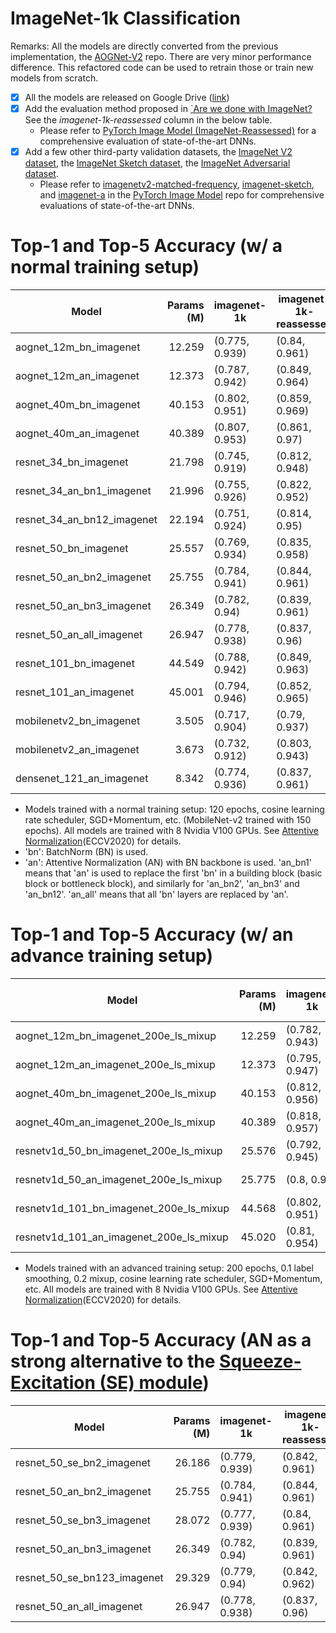 # ImageNet-1k Classification

Remarks: All the models are directly converted from the previous implementation, the [AOGNet-V2](https://github.com/iVMCL/AOGNet-v2) repo. There are very minor performance difference. This refactored code can be used to retrain those or train new models from scratch.


- [x] All the models are released on Google Drive ([link](https://drive.google.com/drive/folders/1puKc5g03bnt1qtzaHLCxu5-8tWmlo_WP?usp=sharing))
- [x] Add the evaluation method proposed in [`Are we done with ImageNet?](https://arxiv.org/abs/2006.07159) See the *imagenet-1k-reassessed* column in the below table.
    - Please refer to [PyTorch Image Model (ImageNet-Reassessed)](https://github.com/rwightman/pytorch-image-models/blob/master/results/results-imagenet-real.csv) for a comprehensive evaluation of state-of-the-art DNNs.
- [x] Add a few other third-party validation datasets, the [ImageNet V2 dataset](https://github.com/modestyachts/ImageNetV2), the [ImageNet Sketch dataset](https://github.com/HaohanWang/ImageNet-Sketch), the [ImageNet Adversarial dataset](https://github.com/hendrycks/natural-adv-examples).
    - Please refer to [imagenetv2-matched-frequency](https://github.com/rwightman/pytorch-image-models/blob/master/results/results-imagenetv2-matched-frequency.csv), [imagenet-sketch](https://github.com/rwightman/pytorch-image-models/blob/master/results/results-sketch.csv), and [imagenet-a](https://github.com/rwightman/pytorch-image-models/blob/master/results/results-imagenet-a.csv) in the [PyTorch Image Model](https://github.com/rwightman/pytorch-image-models) repo for comprehensive evaluations of state-of-the-art DNNs.



# Top-1 and Top-5 Accuracy (w/ a normal training setup)
|                  Model                  | Params (M) |  imagenet-1k   | imagenet-1k-reassessed | imagenetv2-matched-frequency | imagenetv2-threshold0.7 | imagenetv2-topimages | imagenet-sketch |   imagenet-a   |   imagenet-o   |
|-----------------------------------------|-----------:|----------------|------------------------|------------------------------|-------------------------|----------------------|-----------------|----------------|----------------|
| aognet_12m_bn_imagenet                  |     12.259 | (0.775, 0.939) | (0.84, 0.961)          | (0.648, 0.861)               | (0.738, 0.929)          | (0.79, 0.953)        | (0.257, 0.447)  | (0.054, 0.318) | (0.017, 0.054) |
| aognet_12m_an_imagenet                  |     12.373 | (0.787, 0.942) | (0.849, 0.964)         | (0.666, 0.873)               | (0.757, 0.936)          | (0.802, 0.959)       | (0.269, 0.454)  | (0.095, 0.385) | (0.019, 0.054) |
| aognet_40m_bn_imagenet                  |     40.153 | (0.802, 0.951) | (0.859, 0.969)         | (0.682, 0.882)               | (0.769, 0.942)          | (0.812, 0.964)       | (0.277, 0.459)  | (0.118, 0.42)  | (0.016, 0.057) |
| aognet_40m_an_imagenet                  |     40.389 | (0.807, 0.953) | (0.861, 0.97)          | (0.692, 0.886)               | (0.779, 0.944)          | (0.823, 0.963)       | (0.287, 0.474)  | (0.157, 0.462) | (0.017, 0.055) |
| resnet_34_bn_imagenet                   |     21.798 | (0.745, 0.919) | (0.812, 0.948)         | (0.62, 0.837)                | (0.708, 0.91)           | (0.765, 0.943)       | (0.233, 0.407)  | (0.022, 0.215) | (0.018, 0.052) |
| resnet_34_an_bn1_imagenet               |     21.996 | (0.755, 0.926) | (0.822, 0.952)         | (0.64, 0.851)                | (0.724, 0.917)          | (0.781, 0.947)       | (0.24, 0.415)   | (0.038, 0.259) | (0.018, 0.058) |
| resnet_34_an_bn12_imagenet              |     22.194 | (0.751, 0.924) | (0.814, 0.95)          | (0.629, 0.845)               | (0.713, 0.912)          | (0.771, 0.944)       | (0.227, 0.398)  | (0.044, 0.271) | (0.016, 0.052) |
| resnet_50_bn_imagenet                   |     25.557 | (0.769, 0.934) | (0.835, 0.958)         | (0.65, 0.857)                | (0.742, 0.928)          | (0.79, 0.952)        | (0.247, 0.422)  | (0.033, 0.267) | (0.02, 0.06)   |
| resnet_50_an_bn2_imagenet               |     25.755 | (0.784, 0.941) | (0.844, 0.961)         | (0.666, 0.865)               | (0.748, 0.929)          | (0.798, 0.955)       | (0.247, 0.422)  | (0.082, 0.349) | (0.017, 0.053) |
| resnet_50_an_bn3_imagenet               |     26.349 | (0.782, 0.94)  | (0.839, 0.961)         | (0.659, 0.863)               | (0.746, 0.93)           | (0.796, 0.955)       | (0.246, 0.416)  | (0.086, 0.36)  | (0.014, 0.049) |
| resnet_50_an_all_imagenet               |     26.947 | (0.778, 0.938) | (0.837, 0.96)          | (0.657, 0.859)               | (0.743, 0.925)          | (0.794, 0.952)       | (0.236, 0.407)  | (0.084, 0.356) | (0.016, 0.048) |
| resnet_101_bn_imagenet                  |     44.549 | (0.788, 0.942) | (0.849, 0.963)         | (0.667, 0.866)               | (0.757, 0.935)          | (0.805, 0.958)       | (0.276, 0.456)  | (0.064, 0.323) | (0.021, 0.059) |
| resnet_101_an_imagenet                  |     45.001 | (0.794, 0.946) | (0.852, 0.965)         | (0.675, 0.877)               | (0.759, 0.936)          | (0.806, 0.959)       | (0.277, 0.456)  | (0.118, 0.404) | (0.017, 0.051) |
| mobilenetv2_bn_imagenet                 |      3.505 | (0.717, 0.904) | (0.79, 0.937)          | (0.585, 0.81)                | (0.678, 0.889)          | (0.738, 0.925)       | (0.185, 0.343)  | (0.016, 0.186) | (0.016, 0.049) |
| mobilenetv2_an_imagenet                 |      3.673 | (0.732, 0.912) | (0.803, 0.943)         | (0.605, 0.823)               | (0.695, 0.899)          | (0.756, 0.933)       | (0.204, 0.372)  | (0.028, 0.225) | (0.018, 0.05)  |
| densenet_121_an_imagenet                |      8.342 | (0.774, 0.936) | (0.837, 0.961)         | (0.651, 0.86)                | (0.742, 0.926)          | (0.792, 0.954)       | (0.249, 0.427)  | (0.085, 0.37)  | (0.014, 0.053) |

- Models trained with a normal training setup: 120 epochs, cosine learning rate scheduler, SGD+Momentum, etc. (MobileNet-v2 trained with 150 epochs). All models are trained with 8 Nvidia V100 GPUs.  See [Attentive Normalization](https://www.ecva.net/papers/eccv_2020/papers_ECCV/papers/123620069.pdf)(ECCV2020) for details.
- 'bn': BatchNorm (BN) is used.
- 'an': Attentive Normalization (AN) with BN backbone is used. 'an_bn1' means that 'an' is used to replace the first 'bn' in a building block (basic block or bottleneck block), and similarly for 'an_bn2', 'an_bn3' and 'an_bn12'. 'an_all' means that all 'bn' layers are replaced by 'an'.


# Top-1 and Top-5 Accuracy (w/ an advance training setup)
|                  Model                  | Params (M) |  imagenet-1k   | imagenet-1k-reassessed | imagenetv2-matched-frequency | imagenetv2-threshold0.7 | imagenetv2-topimages | imagenet-sketch |   imagenet-a   |   imagenet-o   |
|-----------------------------------------|-----------:|----------------|------------------------|------------------------------|-------------------------|----------------------|-----------------|----------------|----------------|
| aognet_12m_bn_imagenet_200e_ls_mixup    |     12.259 | (0.782, 0.943) | (0.85, 0.967)          | (0.666, 0.869)               | (0.752, 0.935)          | (0.8, 0.958)         | (0.286, 0.471)  | (0.086, 0.367) | (0.017, 0.053) |
| aognet_12m_an_imagenet_200e_ls_mixup    |     12.373 | (0.795, 0.947) | (0.857, 0.969)         | (0.681, 0.88)                | (0.767, 0.943)          | (0.815, 0.963)       | (0.285, 0.471)  | (0.133, 0.426) | (0.019, 0.055) |
| aognet_40m_bn_imagenet_200e_ls_mixup    |     40.153 | (0.812, 0.956) | (0.868, 0.972)         | (0.699, 0.891)               | (0.781, 0.948)          | (0.825, 0.967)       | (0.306, 0.489)  | (0.184, 0.496) | (0.017, 0.052) |
| aognet_40m_an_imagenet_200e_ls_mixup    |     40.389 | (0.818, 0.957) | (0.872, 0.973)         | (0.71, 0.898)                | (0.792, 0.951)          | (0.83, 0.968)        | (0.306, 0.49)   | (0.233, 0.549) | (0.017, 0.052) |
| resnetv1d_50_bn_imagenet_200e_ls_mixup  |     25.576 | (0.792, 0.945) | (0.851, 0.965)         | (0.669, 0.868)               | (0.758, 0.935)          | (0.805, 0.959)       | (0.271, 0.45)   | (0.088, 0.359) | (0.019, 0.055) |
| resnetv1d_50_an_imagenet_200e_ls_mixup  |     25.775 | (0.8, 0.95)    | (0.857, 0.969)         | (0.686, 0.882)               | (0.768, 0.937)          | (0.817, 0.961)       | (0.265, 0.441)  | (0.146, 0.432) | (0.016, 0.049) |
| resnetv1d_101_bn_imagenet_200e_ls_mixup |     44.568 | (0.802, 0.951) | (0.86, 0.969)          | (0.685, 0.882)               | (0.772, 0.945)          | (0.817, 0.967)       | (0.295, 0.477)  | (0.141, 0.43)  | (0.018, 0.051) |
| resnetv1d_101_an_imagenet_200e_ls_mixup |     45.020 | (0.81, 0.954)  | (0.863, 0.971)         | (0.696, 0.887)               | (0.778, 0.945)          | (0.82, 0.965)        | (0.3, 0.483)    | (0.199, 0.488) | (0.017, 0.049) |

- Models trained with an advanced training setup: 200 epochs, 0.1 label smoothing, 0.2 mixup, cosine learning rate scheduler, SGD+Momentum, etc. All models are trained with 8 Nvidia V100 GPUs.  See [Attentive Normalization](https://www.ecva.net/papers/eccv_2020/papers_ECCV/papers/123620069.pdf)(ECCV2020) for details.


# Top-1 and Top-5 Accuracy (AN as a strong alternative to the [Squeeze-Excitation (SE) module](https://arxiv.org/pdf/1709.01507.pdf))
|                  Model                  | Params (M) |  imagenet-1k   | imagenet-1k-reassessed | imagenetv2-matched-frequency | imagenetv2-threshold0.7 | imagenetv2-topimages | imagenet-sketch |   imagenet-a   |   imagenet-o   |
|-----------------------------------------|-----------:|----------------|------------------------|------------------------------|-------------------------|----------------------|-----------------|----------------|----------------|
| resnet_50_se_bn2_imagenet               |     26.186 | (0.779, 0.939) | (0.842, 0.961)         | (0.658, 0.867)               | (0.748, 0.933)          | (0.796, 0.957)       | (0.236, 0.409)  | (0.062, 0.326) | (0.018, 0.054) |
| resnet_50_an_bn2_imagenet               |     25.755 | (0.784, 0.941) | (0.844, 0.961)         | (0.666, 0.865)               | (0.748, 0.929)          | (0.798, 0.955)       | (0.247, 0.422)  | (0.082, 0.349) | (0.017, 0.053) |
| resnet_50_se_bn3_imagenet               |     28.072 | (0.777, 0.939) | (0.84, 0.961)          | (0.654, 0.863)               | (0.74, 0.928)           | (0.794, 0.954)       | (0.239, 0.411)  | (0.06, 0.318)  | (0.017, 0.057) |
| resnet_50_an_bn3_imagenet               |     26.349 | (0.782, 0.94)  | (0.839, 0.961)         | (0.659, 0.863)               | (0.746, 0.93)           | (0.796, 0.955)       | (0.246, 0.416)  | (0.086, 0.36)  | (0.014, 0.049) |
| resnet_50_se_bn123_imagenet             |     29.329 | (0.779, 0.94)  | (0.842, 0.962)         | (0.658, 0.863)               | (0.745, 0.926)          | (0.796, 0.952)       | (0.235, 0.405)  | (0.061, 0.328) | (0.018, 0.056) |
| resnet_50_an_all_imagenet               |     26.947 | (0.778, 0.938) | (0.837, 0.96)          | (0.657, 0.859)               | (0.743, 0.925)          | (0.794, 0.952)       | (0.236, 0.407)  | (0.084, 0.356) | (0.016, 0.048) |

